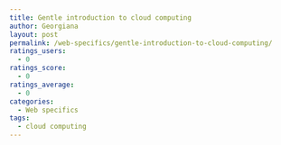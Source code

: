 ```yaml
---
title: Gentle introduction to cloud computing
author: Georgiana
layout: post
permalink: /web-specifics/gentle-introduction-to-cloud-computing/
ratings_users:
  - 0
ratings_score:
  - 0
ratings_average:
  - 0
categories:
  - Web specifics
tags:
  - cloud computing
---
```

